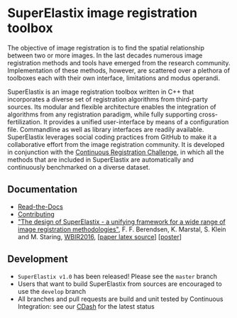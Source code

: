 # SuperElastix image registration toolbox #

The objective of image registration is to find the spatial relationship between two or more images. 
In the last decades numerous image registration methods and tools have emerged from the research community. 
Implementation of these methods, however, are scattered over a plethora of toolboxes each with their own interface, limitations and modus operandi. 

SuperElastix is an image registration toolbox written in C++ that incorporates a diverse set of registration algorithms from third-party sources. 
Its modular and flexible architecture enables the integration of algorithms from any registration paradigm, while fully supporting cross-fertilization. 
It provides a unified user-interface by means of a configuration file. 
Commandline as well as library interfaces are readily available. 
SuperElastix leverages social coding practices from GitHub to make it a collaborative effort from the image registration community. 
It is developed in conjunction with the [Continuous Registration Challenge](https://continuousregistration.grand-challenge.org/), in which all the methods that are included in SuperElastix are automatically and continuously benchmarked on a diverse dataset.

## Documentation ##
- [Read-the-Docs](http://superelastix.readthedocs.io/en/latest/index.html)
- [Contributing](CONTRIBUTING.md)
- ["The design of SuperElastix - a unifying framework for a wide range of image registration methodologies"](http://www.cv-foundation.org/openaccess/content_cvpr_2016_workshops/w15/papers/Berendsen_The_Design_of_CVPR_2016_paper.pdf), F. F. Berendsen, K. Marstal, S. Klein and M. Staring, [WBIR2016](http://wbir2016.doc.ic.ac.uk/), [[paper latex source](https://github.com/SuperElastix/Publications/tree/master/paperWBIR16)] [[poster](https://github.com/SuperElastix/Publications/blob/master/posterWBIR16/Poster_SuperElastix_WBIR.svg)]

## Development ##
- `SuperElastix v1.0` has been released! Please see the `master` branch
- Users that want to build SuperElastix from sources are encouraged to use the `develop` branch
- All branches and pull requests are build and unit tested by Continuous Integration: see our [CDash](https://my.cdash.org/index.php?project=SuperElastix) for the latest status

